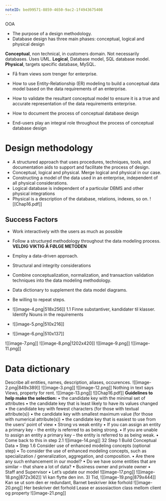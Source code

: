 ```yaml
---
noteID: bed99571-8859-4650-9ac2-1f4943675408
---
```

OOA 
- The purpose of a design methodology.
- Database design has three main phases: conceptual, logical and physical design

**Conceptual**, non technical, in customers domain. Not necessarily databases. Uses UML.
**Logical**, Database model, SQL database model.
**Physical**, targets specific database, MySQL.

- Få fram views som trenger for enterprise. 
-  How to use Entity-Relationship (ER) modeling to build a conceptual data model based on the data requirements of an enterprise.
- How to validate the resultant conceptual model to ensure it is a true and accurate representation of the data requirements enterprise.

- How to document the process of conceptual database design
- End-users play an integral role throughout the process of conceptual database design

# Design methodology
- A structured approach that uses procedures, techniques, tools, and documentation aids to support and facilitate the process of design.
- Conceptual, logical and physical. Merge logical and physical in our case.
- Constructing a model of the data used in an enterprise, independent of all physical considerations.
- Logical database is independent of a particular DBMS and other physical integrations
- Physical is a description of the database, relations, indexes, so on.
![[Chap16.pdf]]
## Success Factors
- Work interactively with the users as much as possible
- Follow a structured methodology throughout the data modeling process.
**VELDIG VIKTIG Å FØLGE METODEN**
- Employ a data-driven approach. 
- Structural and integrity considerations
- Combine conceptualization, normalization, and transaction validation techniques into the data modeling methodology.
- Data dictionary to supplement the data model diagrams.

- Be willing to repeat steps.
- ![[image-4.png|518x256]]
1.1 Finne substantiver, kandidater til klasser.  Identify Nouns in the requirements
- ![[image-5.png|510x216]]
- ![[image-6.png|510x137]]

![[image-7.png]]
![[image-8.png|1202x420]]
![[image-9.png]]
![[image-11.png]]
# Data dictionary
Describe all entities, names, description, aliases, occurences.
![[image-2.png|849x389]]
 ![[image-3.png]]
![[image-12.png]]
Nothing in text says Views, property for rent.
![[image-13.png]]
![[Chap16.pdf]]  **Guidelines to help make the selection:** 
• the candidate key with the minimal set of attributes 
• the candidate key that is least likely to have its values changed 
• the candidate key with fewest characters (for those with textual attribute(s))
• the candidate key with smallest maximum value (for those with numerical attribute(s))
• the candidate key that is easiest to use from the users’ point of view
• Strong vs weak entity 
• If you can assign an entity a primary key - the entity is referred to as being strong. 
• If you are unable to assign an entity a primary key – the entity is referred to as being weak. 
• Come back to this in step 2.1
![[image-14.png]]
32 Step 1 Build Conceptual Data 
• Step 1.6 Consider use of enhanced modeling concepts (optional step) 
• To consider the use of enhanced modeling concepts, such as specialization / generalization, aggregation, and composition. 
• Are there any such enhancement in our model?
• Do we have some entities that are similar – that share a lot of data? 
• Business owner and private owner 
• Staff and Supervisor
• Let’s update our model
![[image-17.png]]
![[image-18.png|872x362]]
Vi kan flytte den inn. 
3) Tid, 
![[image-19.png|879x444]]
Kan se ut som den er redundant, 
Barnet beskriver ikke forhold
![[image-20.png]]
Her beskriver det forhold
Lease er assosiaction class mellom client og property
![[image-21.png]]

